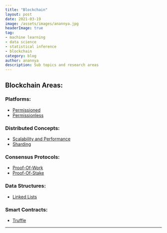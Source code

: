```yaml
---
title: "Blockchain"
layout: post
date: 2021-03-19
image: /assets/images/anannya.jpg
headerImage: true
tag:
- machine learning
- data science
- statistical inference
- blockchain
category: blog
author: anannya
description: Sub topics and research areas 
---
```


## Blockchain Areas:

### Platforms:

- [Permissioned](#evidence)
- [Permissionless](#evidence)

### Distributed Concepts:
- [Scalability and Performance](#evidence)
- [Sharding](#evidence)

### Consensus Protocols:
- [Proof-Of-Work](#side-by-side)
- [Proof-Of-Stake](#side-by-side)

### Data Structures:
- [Linked Lists][1]

### Smart Contracts:
- [Truffle][1]



---

[1]:https://github.com/Anannya2021/Anannya2021.github.io/blob/gh-pages/assets/2021-03-19-Blockchain_Topic1.markdown
[2]:https://github.com/Anannya2021/Anannya2021.github.io/blob/gh-pages/assets/2021-03-19-Blockchain_Topic1.markdown



